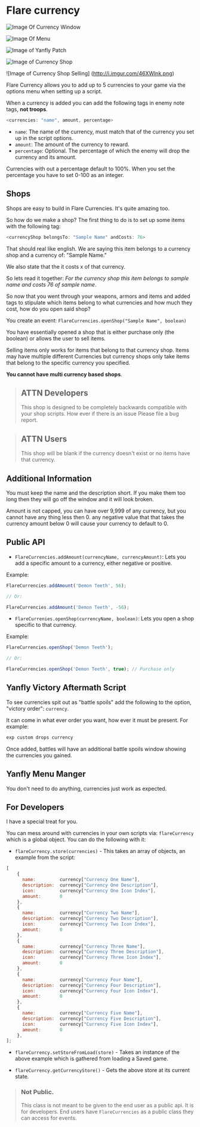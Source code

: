 # Flare currency

![Image Of Currency Window](http://i.imgur.com/WbcjKhl.png)

![Image Of Menu](http://i.imgur.com/0J3Yh99.png)

![Image of Yanfly Patch](http://i.imgur.com/5U5AenW.png)

![Image of Currency Shop](http://i.imgur.com/fKhPqSD.png)

![Image of Currency Shop Selling] (http://i.imgur.com/46XWlnk.png)

Flare Currency allows you to add up to 5 currencies to your game via the options menu when setting up a script.

When a currency is added you can add the following tags in enemy note tags, **not troops**.

```javascript
<currencies: "name", amount, percentage>
```

- `name`: The name of the currency, must match that of the currency you set up in the script options.
- `amount`: The amount of the currency to reward.
- `percentage`: Optional. The percentage of which the enemy will drop the currency and its amount.

Currencies with out a percentage default to 100%. When you set the percentage you have to set 0-100 as an integer.

## Shops

Shops are easy to build in Flare Currencies. It's quite amazing too.

So how do we make a shop? The first thing to do is to set up some items with the following tag:

```javascript
<currencyShop belongsTo: "Sample Name" andCosts: 76>
```

That should real like english. We are saying this item belongs to a currency shop and a currency of: "Sample Name."

We also state that the it costs x of that currency.

So lets read it together: *For the currency shop this item belongs to sample name and costs 76 of sample name*.

So now that you went through your weapons, armors and items and added tags to stipulate which items belong to what
currencies and how much they cost, how do you open said shop?

You create an event: `FlareCurrencies.openShop("Sample Name", boolean)`

You have essentially opened a shop that is either purchase only (the boolean) or allows the user to sell items.

Selling items only works for items that belong to that currency shop. Items may have multiple different Currencies
but currency shops only take items that belong to the specific currency you specified.

**You cannot have multi currency based shops**.

> ## ATTN Developers
>
> This shop is designed to be completely backwards compatible with your shop scripts. How ever if there is an issue
> Please file a bug report.

> ## ATTN Users
>
> This shop will be blank if the currency doesn't exist or no items have that currency.

## Additional Information

You must keep the name and the description short. If you make them too long then they will go off the window and it will
look broken.

Amount is not capped, you can have over 9,999 of any currency, but you cannot have any thing less then 0. any negative value that
that takes the currency amount below 0 will cause your currency to default to 0.

## Public API

- `FlareCurrencies.addAmount(currencyName, currencyAmount)`: Lets you add a specific amount to a currency, either negative
   or positive.

Example:

```javascript
FlareCurrencies.addAmount('Demon Teeth', 56);

// Or:

FlareCurrencies.addAmount('Demon Teeth', -56);
```

- `FlareCurrenies.openShop(currencyName, boolean)`: Lets you open a shop specific to that currency.

Example:

```javascript
FlareCurrencies.openShop('Demon Teeth');

// Or:

FlareCurrencies.openShop('Demon Teeth', true); // Purchase only
```


## Yanfly Victory Aftermath Script

To see currencies spit out as "battle spoils" add the following to the option, "victory order": `currency`.

It can come in what ever order you want, how ever it must be present. For example:

```javascript
exp custom drops currency
```

Once added, battles will have an additional battle spoils window showing the currencies you gained.

## Yanfly Menu Manger

You don't need to do anything, currencies just work as expected.

## For Developers

I have a special treat for you.

You can mess around with currencies in your own scripts via: `flareCurrency` which
is a global object. You can do the following with it:

- `flareCurrency.store(currencies)` - This takes an array of objects, an example from the script:

```javascript
[
    {
      name:         currency["Currency One Name"],
      description:  currency["Currency One Description"],
      icon:         currency["Currency One Icon Index"],
      amount:       0
    },
    {
      name:         currency["Currency Two Name"],
      description:  currency["Currency Two Description"],
      icon:         currency["Currency Two Icon Index"],
      amount:       0
    },
    {
      name:         currency["Currency Three Name"],
      description:  currency["Currency Three Description"],
      icon:         currency["Currency Three Icon Index"],
      amount:       0
    },
    {
      name:         currency["Currency Four Name"],
      description:  currency["Currency Four Description"],
      icon:         currency["Currency Four Icon Index"],
      amount:       0
    },
    {
      name:         currency["Currency Five Name"],
      description:  currency["Currency Five Description"],
      icon:         currency["Currency Five Icon Index"],
      amount:       0
    },
];
```

- `flareCurrency.setStoreFromLoad(store)` - Takes an instance of the above example which is gathered from loading a Saved
game.

- `flareCurrency.getCurrencyStore()` - Gets the above store at its current state.

>### Not Public.
>
> This class is not meant to be given to the end user as a public api. It is for developers.
> End users have `FlareCurrencies` as a public class they can access for events.
